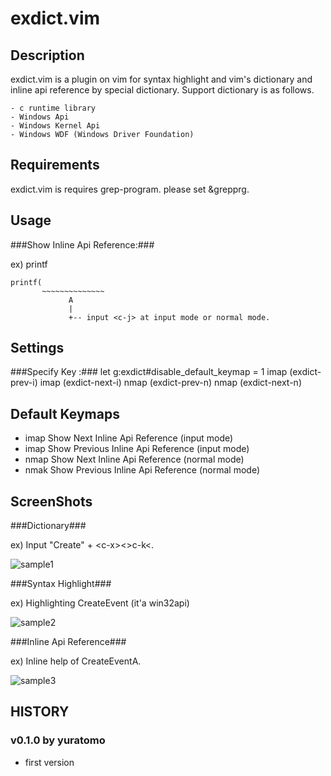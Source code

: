 exdict.vim
==========

Description
-----------
exdict.vim is a plugin on vim for syntax highlight and vim's dictionary and inline api reference by special dictionary.
Support dictionary is as follows.

    - c runtime library
    - Windows Api
    - Windows Kernel Api
    - Windows WDF (Windows Driver Foundation)

Requirements
------------
exdict.vim is requires grep-program. 
please set &grepprg.

Usage
-----

###Show Inline Api Reference:###

ex) printf

    printf(
           ~~~~~~~~~~~~~~
                 A
                 |
                 +-- input <c-j> at input mode or normal mode.

Settings
--------

###Specify Key :###
    let g:exdict#disable_default_keymap = 1
    imap <buffer><c-k> <ESC><Plug>(exdict-prev-i)
    imap <buffer><c-j> <ESC><Plug>(exdict-next-i)
    nmap <buffer><c-k> <Plug>(exdict-prev-n)
    nmap <buffer><c-j> <Plug>(exdict-next-n)


Default Keymaps
---------------
* imap <c-j>   Show Next Inline Api Reference (input mode)
* imap <c-k>   Show Previous Inline Api Reference (input mode)
* nmap <c-j>   Show Next Inline Api Reference (normal mode)
* nmak <c-k>   Show Previous Inline Api Reference (normal mode)


ScreenShots
-----------

###Dictionary###

ex) Input "Create" + &lt;c-x&gt;&lt;&gt;c-k&lt;.

![sample1](http://yuratomo.up.seesaa.net/image/exdictvim_v0.1.0.001.png "sample1")

###Syntax Highlight###

ex) Highlighting CreateEvent (it'a win32api)

![sample2](http://yuratomo.up.seesaa.net/image/exdictvim_v0.1.0.002.png "sample2")

###Inline Api Reference###

ex) Inline help of CreateEventA.

![sample3](http://yuratomo.up.seesaa.net/image/exdictvim_v0.1.0.003.png "sample3")


HISTORY
-------

### v0.1.0 by yuratomo ###
* first version


